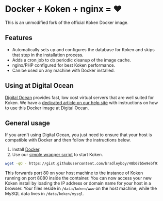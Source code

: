 # Docker + Koken + nginx = ♥

This is an unmodified fork of the official Koken Docker image.

## Features

* Automatically sets up and configures the database for Koken and skips that step in the installation process.
* Adds a cron job to do periodic cleanup of the image cache.
* nginx/PHP configured for best Koken performance.
* Can be used on any machine with Docker installed.

## Using at Digital Ocean

[Digital Ocean](https://www.digitalocean.com/?refcode=b57390666b79) provides fast, low cost virtual servers that are well suited for Koken. We have a [dedicated article on our help site](http://help.koken.me/customer/portal/articles/1648433-using-koken-docker-and-digital-ocean) with instructions on how to use this Docker image at Digital Ocean.

## General usage

If you aren't using Digital Ocean, you just need to ensure that your host is compatible with Docker and then follow the instructions below. 

1. Install [Docker](https://www.docker.io/gettingstarted/#h_installation).
2. Use our [simple wrapper script](https://gist.github.com/bradleyboy/48b67b5e9ebf91031a19) to start Koken.

~~~bash
wget -qO - https://gist.githubusercontent.com/bradleyboy/48b67b5e9ebf91031a19/raw/create_koken.sh | sudo bash
~~~

This forwards port 80 on your host machine to the instance of Koken running on port 8080 inside the container. You can now access your new Koken install by loading the IP address or domain name for your host in a browser. Your files reside in `/data/koken/www` on the host machine, while the MySQL data lives in `/data/koken/mysql`.
